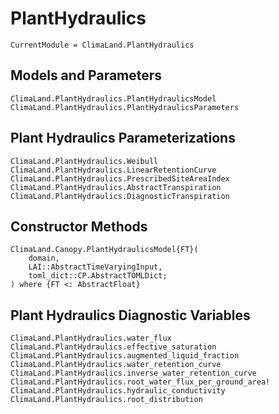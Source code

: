 # PlantHydraulics

```@meta
CurrentModule = ClimaLand.PlantHydraulics
```
## Models and Parameters

```@docs
ClimaLand.PlantHydraulics.PlantHydraulicsModel
ClimaLand.PlantHydraulics.PlantHydraulicsParameters
```

## Plant Hydraulics Parameterizations

```@docs
ClimaLand.PlantHydraulics.Weibull
ClimaLand.PlantHydraulics.LinearRetentionCurve
ClimaLand.PlantHydraulics.PrescribedSiteAreaIndex
ClimaLand.PlantHydraulics.AbstractTranspiration
ClimaLand.PlantHydraulics.DiagnosticTranspiration
```

## Constructor Methods

```@docs
ClimaLand.Canopy.PlantHydraulicsModel{FT}(
    domain,
    LAI::AbstractTimeVaryingInput,
    toml_dict::CP.AbstractTOMLDict;
) where {FT <: AbstractFloat}
```

## Plant Hydraulics Diagnostic Variables

```@docs
ClimaLand.PlantHydraulics.water_flux
ClimaLand.PlantHydraulics.effective_saturation
ClimaLand.PlantHydraulics.augmented_liquid_fraction
ClimaLand.PlantHydraulics.water_retention_curve
ClimaLand.PlantHydraulics.inverse_water_retention_curve
ClimaLand.PlantHydraulics.root_water_flux_per_ground_area!
ClimaLand.PlantHydraulics.hydraulic_conductivity
ClimaLand.PlantHydraulics.root_distribution
```
